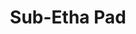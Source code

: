 ---
layout: pid
title: Sub-Etha Pad
owner: 42.Keebs
license: Creative Commons Attribution-NonCommercial-ShareAlike 4.0 International License
site: http://42keebs.eu/
source: http://github.com/piit79/Sub-Etha-Pad
---